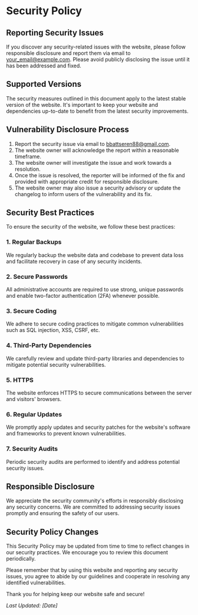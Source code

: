 # Security Policy

## Reporting Security Issues

If you discover any security-related issues with the website, please follow responsible disclosure and report them via email to [your_email@example.com](mailto:your_email@example.com). Please avoid publicly disclosing the issue until it has been addressed and fixed.

## Supported Versions

The security measures outlined in this document apply to the latest stable version of the website. It's important to keep your website and dependencies up-to-date to benefit from the latest security improvements.

## Vulnerability Disclosure Process

1. Report the security issue via email to [bbattseren88@gmail.com](mailto:bbattseren88@gmail.com).
2. The website owner will acknowledge the report within a reasonable timeframe.
3. The website owner will investigate the issue and work towards a resolution.
4. Once the issue is resolved, the reporter will be informed of the fix and provided with appropriate credit for responsible disclosure.
5. The website owner may also issue a security advisory or update the changelog to inform users of the vulnerability and its fix.

## Security Best Practices

To ensure the security of the website, we follow these best practices:

### 1. Regular Backups

We regularly backup the website data and codebase to prevent data loss and facilitate recovery in case of any security incidents.

### 2. Secure Passwords

All administrative accounts are required to use strong, unique passwords and enable two-factor authentication (2FA) whenever possible.

### 3. Secure Coding

We adhere to secure coding practices to mitigate common vulnerabilities such as SQL injection, XSS, CSRF, etc.

### 4. Third-Party Dependencies

We carefully review and update third-party libraries and dependencies to mitigate potential security vulnerabilities.

### 5. HTTPS

The website enforces HTTPS to secure communications between the server and visitors' browsers.

### 6. Regular Updates

We promptly apply updates and security patches for the website's software and frameworks to prevent known vulnerabilities.

### 7. Security Audits

Periodic security audits are performed to identify and address potential security issues.

## Responsible Disclosure

We appreciate the security community's efforts in responsibly disclosing any security concerns. We are committed to addressing security issues promptly and ensuring the safety of our users.

## Security Policy Changes

This Security Policy may be updated from time to time to reflect changes in our security practices. We encourage you to review this document periodically.

Please remember that by using this website and reporting any security issues, you agree to abide by our guidelines and cooperate in resolving any identified vulnerabilities.

Thank you for helping keep our website safe and secure!

_Last Updated: [Date]_
